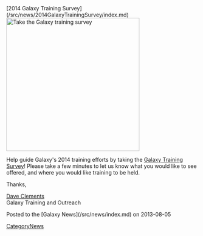 <div class='newsItemHeader'>[2014 Galaxy Training Survey](/src/news/2014GalaxyTrainingSurvey/index.md)</div>

<div class='right'><a href='http://bit.ly/gxy14training'><img src="/src/news/2014GalaxyTrainingSurvey/GalaxyTrainingSurvey.png" alt="Take the Galaxy training survey" width="350" /></a></div>

Help guide Galaxy's 2014 training efforts by taking the [Galaxy Training Survey](http://bit.ly/gxy14training)! Please take a few minutes to let us know what you would like to see offered, and where you would like training to be held.

Thanks,

[Dave Clements](/src/DaveClements/index.md)<br />
Galaxy Training and Outreach

<div class='newsItemFooter'>Posted to the [Galaxy News](/src/news/index.md) on 2013-08-05</div>

[CategoryNews](/src/CategoryNews/index.md)
